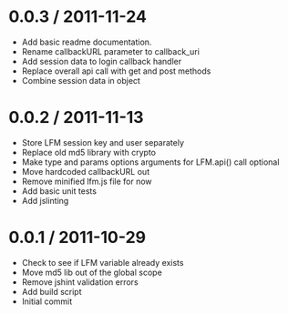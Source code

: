 0.0.3 / 2011-11-24
==================

  * Add basic readme documentation.
  * Rename callbackURL parameter to callback_uri
  * Add session data to login callback handler
  * Replace overall api call with get and post methods
  * Combine session data in object

0.0.2 / 2011-11-13
==================

  * Store LFM session key and user separately
  * Replace old md5 library with crypto
  * Make type and params options arguments for LFM.api() call optional
  * Move hardcoded callbackURL out
  * Remove minified lfm.js file for now
  * Add basic unit tests
  * Add jslinting

0.0.1 / 2011-10-29
==================

  * Check to see if LFM variable already exists
  * Move md5 lib out of the global scope
  * Remove jshint validation errors
  * Add build script
  * Initial commit
